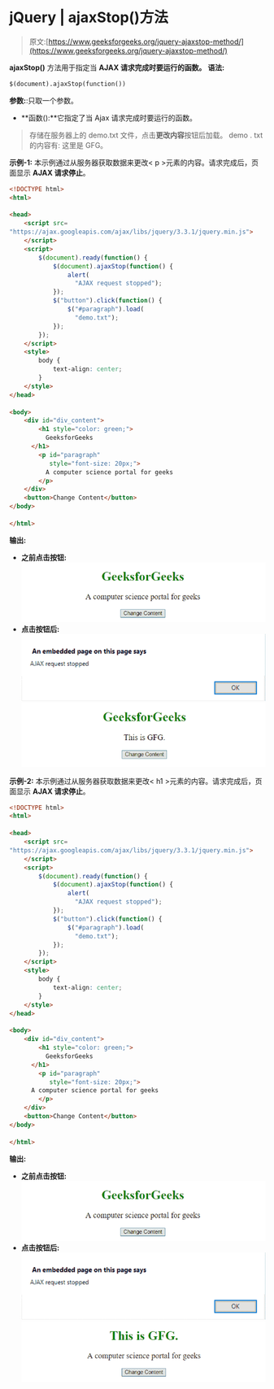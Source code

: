 # jQuery | ajaxStop()方法

> 原文:[https://www.geeksforgeeks.org/jquery-ajaxstop-method/](https://www.geeksforgeeks.org/jquery-ajaxstop-method/)

**ajaxStop()** 方法用于指定当 **AJAX 请求完成时要运行的函数。**
**语法:**

```html
$(document).ajaxStop(function())

```

**参数:**:只取一个参数。

*   **函数():**它指定了当 Ajax 请求完成时要运行的函数。

> 存储在服务器上的 demo.txt 文件，点击**更改内容**按钮后加载。
> demo . txt 的内容有:
> 这里是 GFG。

**示例-1:** 本示例通过从服务器获取数据来更改< p >元素的内容。请求完成后，页面显示 **AJAX 请求停止**。

```html
<!DOCTYPE html>
<html>

<head>
    <script src=
"https://ajax.googleapis.com/ajax/libs/jquery/3.3.1/jquery.min.js">
    </script>
    <script>
        $(document).ready(function() {
            $(document).ajaxStop(function() {
                alert(
                  "AJAX request stopped");
            });
            $("button").click(function() {
                $("#paragraph").load(
                  "demo.txt");
            });
        });
    </script>
    <style>
        body {
            text-align: center;
        }
    </style>
</head>

<body>
    <div id="div_content">
        <h1 style="color: green;">
          GeeksforGeeks
      </h1>
        <p id="paragraph"
           style="font-size: 20px;">
          A computer science portal for geeks
        </p>
    </div>
    <button>Change Content</button>
</body>

</html>
```

**输出:**

*   **之前点击按钮:**
    ![](img/1ee67ae947c139820a9d06c6a549bef4.png)
*   **点击按钮后:**
    ![](img/1d239935f6b62b0f6dc53e289103f24e.png)
    ![](img/c65ebd13ffd719ce68501a04c88e0bf6.png)

**示例-2:** 本示例通过从服务器获取数据来更改< h1 >元素的内容。请求完成后，页面显示 **AJAX 请求停止**。

```html
<!DOCTYPE html>
<html>

<head>
    <script src=
"https://ajax.googleapis.com/ajax/libs/jquery/3.3.1/jquery.min.js">
    </script>
    <script>
        $(document).ready(function() {
            $(document).ajaxStop(function() {
                alert(
                  "AJAX request stopped");
            });
            $("button").click(function() {
                $("#paragraph").load(
                  "demo.txt");
            });
        });
    </script>
    <style>
        body {
            text-align: center;
        }
    </style>
</head>

<body>
    <div id="div_content">
        <h1 style="color: green;">
          GeeksforGeeks
      </h1>
        <p id="paragraph" 
           style="font-size: 20px;">
      A computer science portal for geeks
        </p>
    </div>
    <button>Change Content</button>
</body>

</html>
```

**输出:**

*   **之前点击按钮:**
    ![](img/1ee67ae947c139820a9d06c6a549bef4.png)
*   **点击按钮后:**
    ![](img/1d239935f6b62b0f6dc53e289103f24e.png)
    ![](img/d7fcd19220c47a950081ca52ec877343.png)